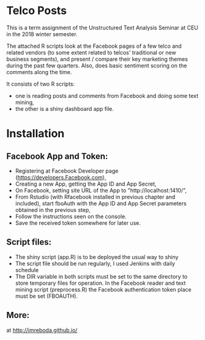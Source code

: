 # Telco Posts

This is a term assignment of the Unstructured Text Analysis Seminar at CEU in the 2018 winter semester.

The attached R scripts look at the Facebook pages of a few telco and related vendors (to some extent related to telcos' traditional or new business segments), and present / compare their key marketing themes during the past few quarters. Also, does basic sentiment scoring on the comments along the time.

It consists of two R scripts: 
- one is reading posts and comments from Facebook and doing some text mining,
- the other is a shiny dashboard app file.

# Installation

## Facebook App and Token:
- Registering at Facebook Developer page (https://developers.Facebook.com),
- Creating a new App, getting the App ID and App Secret,
- On Facebook, setting site URL of the App to "http://localhost:1410/",
- From Rstudio (with Rfacebook installed in previous chapter and included), start fboAuth with the App ID and App Secret parameters obtained in the previous step,
- Follow the instructions seen on the console. 
- Save the received token somewhere for later use.

## Script files:
- The shiny script (app.R) is to be deployed the usual way to shiny
- The script file should be run regularly, I used Jenkins with daily schedule
- The DIR variable in both scripts must be set to the same directory to store temporary files for operation. In the Facebook reader and text mining script (preprocess.R) the Facebook authentication token place must be set (FBOAUTH).

## More:
at http://imreboda.github.io/

